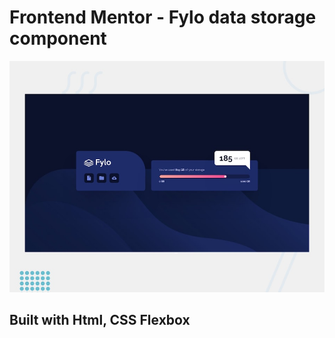 # Frontend Mentor - Fylo data storage component

![Design preview for the Fylo data storage component coding challenge](./design/desktop-preview.jpg)


## Built with Html, CSS Flexbox